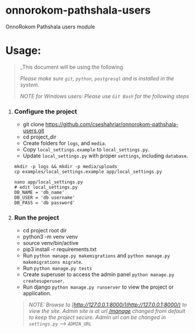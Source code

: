 # onnorokom-pathshala-users
OnnoRokom Pathshala users module

# __Usage:__
> _This document will be using the following
>
> _Please make sure `git`, `python`, `postgresql` and is installed in the system._
>
> _NOTE for Windows users: Please use `Git Bash` for the following steps_


1. ### Configure the project
    - git clone https://github.com/cseshahriar/onnorokom-pathshala-users.git
    - cd project_dir
    - Create folders for `logs`, and `media`.
    - Copy `local_settings.example` to `local_settings.py`.
    - Update `local_settings.py` with proper `settings`, including `database`.
    ```shell script
    mkdir -p logs && mkdir -p media/uploads
    cp examples/local_settings.example app/local_settings.py
    
    nano app/local_settings.py
    # edit local_settings.py
    DB_NAME = 'db_name'
    DB_USER = 'db username'
    DB_PASS = 'db password'
    ```

2. ### Run the project
    - cd project root dir
    - python3 -m venv venv
    - source venv/bin/active
    - pip3 install -r requirements.txt
    - Run `python manage.py makemigrations` and `python manage.py makemigrations migrate`.
    - Run `python manage.py tests`
    - Create superuser to access the admin panel `python manage.py createsuperuser`.
    - Run django `python manage.py runserver` to view the project or application.
    
   > _NOTE: Browse to [http://127.0.0.1:8000/](http://127.0.0.1:8000/) to view the site. Admin site is at url [/manage](http://127.0.0.1:8000/manage) changed from default to keep the project secure. Admin url can be changed in `settings.py` --> `ADMIN_URL`_